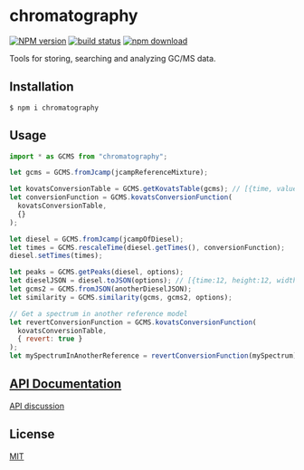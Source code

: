 # chromatography

[![NPM version][npm-image]][npm-url]
[![build status][ci-image]][ci-url]
[![npm download][download-image]][download-url]

Tools for storing, searching and analyzing GC/MS data.

## Installation

`$ npm i chromatography`

## Usage

```js
import * as GCMS from "chromatography";

let gcms = GCMS.fromJcamp(jcampReferenceMixture);

let kovatsConversionTable = GCMS.getKovatsTable(gcms); // [{time, value}]
let conversionFunction = GCMS.kovatsConversionFunction(
  kovatsConversionTable,
  {}
);

let diesel = GCMS.fromJcamp(jcampOfDiesel);
let times = GCMS.rescaleTime(diesel.getTimes(), conversionFunction);
diesel.setTimes(times);

let peaks = GCMS.getPeaks(diesel, options);
let dieselJSON = diesel.toJSON(options); // [{time:12, height:12, width: 3, mass: [{mass, intensity}]}]
let gcms2 = GCMS.fromJSON(anotherDieselJSON);
let similarity = GCMS.similarity(gcms, gcms2, options);

// Get a spectrum in another reference model
let revertConversionFunction = GCMS.kovatsConversionFunction(
  kovatsConversionTable,
  { revert: true }
);
let mySpectrumInAnotherReference = revertConversionFunction(mySpectrum);
```

## [API Documentation](https://cheminfo.github.io/chromatography/)

[API discussion](https://docs.google.com/document/d/1Jg2l6wKjFCYBSqdVWBSujSkqMhsEV6ZMyxeI9RSLhn0/edit#heading=h.8gjgl6jygt0s)

## License

[MIT](./LICENSE)

[npm-image]: https://img.shields.io/npm/v/chromatography.svg?style=flat-square
[npm-url]: https://npmjs.org/package/chromatography
[ci-image]: https://github.com/mljs/matrix/workflows/Node.js%20CI/badge.svg?branch=master
[ci-url]: https://github.com/mljs/matrix/actions?query=workflow%3A%22Node.js+CI%22
[download-image]: https://img.shields.io/npm/dm/chromatography.svg?style=flat-square
[download-url]: https://npmjs.org/package/chromatography

